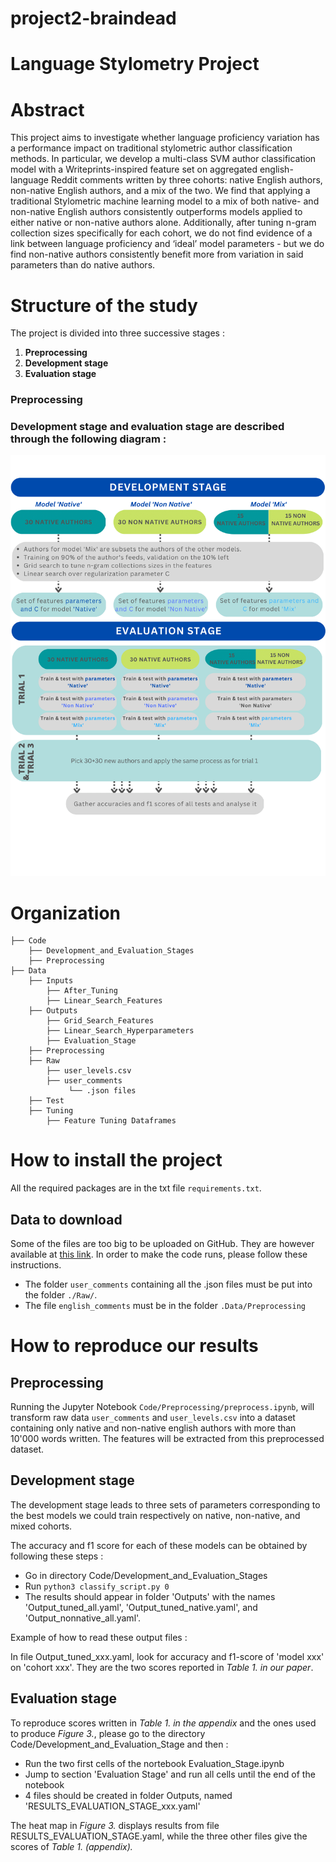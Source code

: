 
# project2-braindead

# **Language Stylometry Project**

# Abstract 

This project aims to investigate whether language proficiency variation has a performance impact on traditional stylometric author classification methods. In particular, we develop a multi-class SVM author classification model with a Writeprints-inspired feature set on aggregated english-language Reddit comments written by three cohorts: native English authors, non-native English authors, and a mix of the two. We find that applying a traditional Stylometric machine learning model to a mix of both native- and non-native English authors consistently outperforms models applied to either native or non-native authors alone. Additionally, after tuning n-gram collection sizes specifically for each cohort, we do not find evidence of a link between language proficiency and ‘ideal’ model parameters - but we do find non-native authors consistently benefit more
from variation in said parameters than do native authors.

# Structure of the study

The project is divided into three successive stages :
1.   **Preprocessing**
2.   **Development stage**
3.   **Evaluation stage**

### **Preprocessing**
###

### **Development stage and evaluation stage** are described through the following diagram :

![Architecture](architecture.png)
###

# Organization
   
    ├── Code
        ├── Development_and_Evaluation_Stages
        ├── Preprocessing
    ├── Data 
        ├── Inputs
            ├── After_Tuning
            ├── Linear_Search_Features
        ├── Outputs
            ├── Grid_Search_Features
            ├── Linear_Search_Hyperparameters
            ├── Evaluation_Stage
        ├── Preprocessing                       
        ├── Raw 
            ├── user_levels.csv
            ├── user_comments
                 └── .json files
        ├── Test
        ├── Tuning
            ├── Feature Tuning Dataframes

# How to install the project 
All the required packages are in the txt file `requirements.txt`.
## Data to download 
Some of the files are too big to be uploaded on GitHub. They are however available at [this link](https://drive.switch.ch/index.php/s/bVBCqB0ReuX8e6z). In order to make the code runs, please follow these instructions.

* The folder `user_comments` containing all the .json files must be put into the folder `./Raw/`.
* The file `english_comments` must be in the folder `.Data/Preprocessing` 

# How to reproduce our results 

## Preprocessing

Running the Jupyter Notebook `Code/Preprocessing/preprocess.ipynb`, will transform raw data `user_comments` and `user_levels.csv` into a dataset containing only native and non-native english authors with more than 10'000 words written. The features will be extracted from this preprocessed dataset.

## Development stage
The development stage leads to three sets of parameters corresponding to the best models we could train respectively on native, non-native, and mixed cohorts. 

The accuracy and f1 score for each of these models can be obtained by following these steps :
-   Go in directory Code/Development_and_Evaluation_Stages 
-   Run ```python3 classify_script.py 0```
-   The results should appear in folder 'Outputs' with the names 'Output_tuned_all.yaml', 'Output_tuned_native.yaml', and 'Output_nonnative_all.yaml'.

Example of how to read these output files : 

In file Output_tuned_xxx.yaml, look for accuracy and f1-score of 'model xxx' on 'cohort xxx'. They are the two scores reported in _Table 1. in our paper_.

## Evaluation stage 

To reproduce scores written in _Table 1. in the appendix_ and the ones used to produce _Figure 3._, please go to the directory Code/Development_and_Evaluation_Stage and then :
-   Run the two first cells of the nortebook  Evaluation_Stage.ipynb
-   Jump to section 'Evaluation Stage' and run all cells until the end of the notebook
-   4 files should be created in folder Outputs, named 'RESULTS_EVALUATION_STAGE_xxx.yaml'

The heat map in _Figure 3._ displays results from file RESULTS_EVALUATION_STAGE.yaml, while the three other files give the scores of _Table 1. (appendix)._

